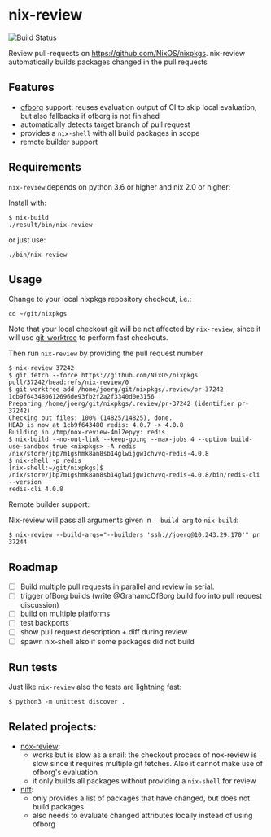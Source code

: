 # nix-review

[![Build Status](https://travis-ci.org/Mic92/nix-review.svg?branch=master)](https://travis-ci.org/Mic92/nix-review)

Review pull-requests on https://github.com/NixOS/nixpkgs. 
nix-review automatically builds packages changed in the pull requests

## Features

- [ofborg](https://github.com/NixOS/ofborg) support: reuses evaluation output of CI to skip local evaluation, but
  also fallbacks if ofborg is not finished
- automatically detects target branch of pull request
- provides a `nix-shell` with all build packages in scope
- remote builder support

## Requirements

`nix-review` depends on python 3.6 or higher and nix 2.0 or higher:

Install with:

```console
$ nix-build
./result/bin/nix-review
```

or just use:

```console
./bin/nix-review
```

## Usage

Change to your local nixpkgs repository checkout, i.e.:

```console
cd ~/git/nixpkgs
```

Note that your local checkout git will be not affected by `nix-review`, since it 
will use [git-worktree](https://git-scm.com/docs/git-worktree) to perform fast checkouts.

Then run `nix-review` by providing the pull request number

```console
$ nix-review 37242
$ git fetch --force https://github.com/NixOS/nixpkgs pull/37242/head:refs/nix-review/0
$ git worktree add /home/joerg/git/nixpkgs/.review/pr-37242 1cb9f643480612696de93fb2f2a2f3340d0e3156
Preparing /home/joerg/git/nixpkgs/.review/pr-37242 (identifier pr-37242)
Checking out files: 100% (14825/14825), done.
HEAD is now at 1cb9f643480 redis: 4.0.7 -> 4.0.8
Building in /tmp/nox-review-4ml2epyy: redis
$ nix-build --no-out-link --keep-going --max-jobs 4 --option build-use-sandbox true <nixpkgs> -A redis
/nix/store/jbp7m1gshmk8an8sb14glwijgw1chvvq-redis-4.0.8
$ nix-shell -p redis
[nix-shell:~/git/nixpkgs]$ /nix/store/jbp7m1gshmk8an8sb14glwijgw1chvvq-redis-4.0.8/bin/redis-cli --version
redis-cli 4.0.8
```

Remote builder support:

Nix-review will pass all arguments given in `--build-arg` to `nix-build`:

```console
$ nix-review --build-args="--builders 'ssh://joerg@10.243.29.170'" pr 37244
```

## Roadmap

- [ ] Build multiple pull requests in parallel and review in serial.
- [ ] trigger ofBorg builds (write @GrahamcOfBorg build foo into pull request discussion)
- [ ] build on multiple platforms
- [ ] test backports
- [ ] show pull request description + diff during review
- [ ] spawn nix-shell also if some packages did not build

## Run tests

Just like `nix-review` also the tests are lightning fast:

```console
$ python3 -m unittest discover .
```

## Related projects:

- [nox-review](https://github.com/madjar/nox):
    - works but is slow as a snail: the checkout process of nox-review is slow
      since it requires multiple git fetches. Also it cannot make use of
      ofborg's evaluation
    - it only builds all packages without providing a `nix-shell` for review
- [niff](https://github.com/FRidh/niff):
    - only provides a list of packages that have changed, but does not build packages
    - also needs to evaluate changed attributes locally instead of using ofborg
